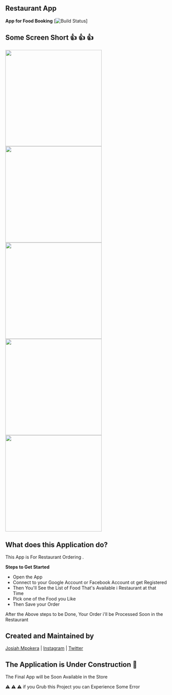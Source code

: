 ## Restaurant App

**App for Food Booking** [![Build Status](https://github.com/Josiahmpokera)]

## Some Screen Short  :+1:	   👍 :+1:
<img src="Screenshot_1579224179" height="300em" /> <img src="Screenshot_1579224185" height="300em" /> <img src="Screenshot_1579224189" height="300em" /> <img src="Screenshot_1579224193" height="300em" /> <img src="Screenshot_1579224201" height="300em" />


## What does this Application do?

This App is For Restaurant Ordering .

 **Steps to Get Started**
 - Open the App
 - Connect to your Google Account or Facebook Account ot get Registered
 - Then You'll See the List of Food That's Available i Restaurant at that Time
 - Pick one of the Food you Like
 - Then Save your Order

After the Above steps to be Done, Your Order i'll be Processed Soon in the Restaurant

## Created and Maintained by

[Josiah Mpokera](https://github.com/Josiahmpokera) | [Instagram](https://www.instagram.com/josiah__yesayah/) | [Twitter](https://twitter.com/Josiah_dev)

## The Application is Under Construction :construction:

The Final App will be Soon Available in the Store

:warning: :warning: :warning: if you Grub this Project you can Experience Some Error



